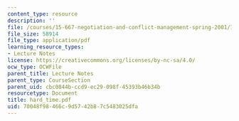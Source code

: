 ```yaml
---
content_type: resource
description: ''
file: /courses/15-667-negotiation-and-conflict-management-spring-2001/70048f98466c9d5742b87c5483025dfa_hard_time.pdf
file_size: 58914
file_type: application/pdf
learning_resource_types:
- Lecture Notes
license: https://creativecommons.org/licenses/by-nc-sa/4.0/
ocw_type: OCWFile
parent_title: Lecture Notes
parent_type: CourseSection
parent_uid: cbc0844b-ccd9-ec29-098f-45393b46b34b
resourcetype: Document
title: hard_time.pdf
uid: 70048f98-466c-9d57-42b8-7c5483025dfa
---
```

